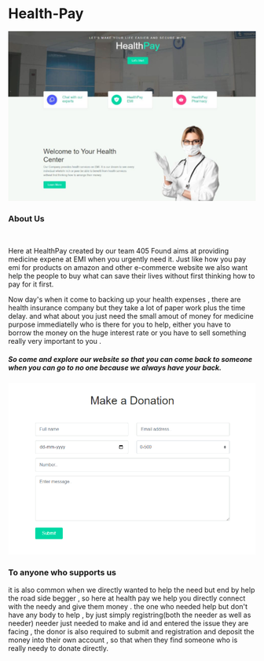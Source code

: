 # Health-Pay
![Banner](https://github.com/Aahad-1526/Health-Pay/blob/main/Screenshot%202023-04-09%20130452.png)
<h3>About Us</h3><br>
<p>Here at HealthPay created by our team 405 Found aims at providing medicine expene at EMI when you urgently need it. Just like how you pay emi for products on amazon and other e-commerce website we also want help the people to buy what can save their lives without first thinking how to pay for it first.</p>
<p>Now day's when it come to backing up your health expenses , there are health insurance company but they take a lot of paper work plus the time delay. and what about you just need the small amout of money for medicine purpose immediatelly who is there for you to help, either you have to borrow the money on the huge interest rate or you have to sell something really very important to you .
</p>
<h5>So come and explore our website so that you can come back to someone when you can go to no one because we always have your back.</h5>
<img src="https://github.com/Aahad-1526/Health-Pay/blob/main/Screenshot%202023-04-09%20132137.png">
<h3>To anyone who supports us</h3>
<p>it is also common when we directly wanted to help the need but end by help the road side begger , so here at health pay we help you directly connect with the needy and give them money . the one who needed help but don't have any body to help , by just simply registring(both the needer as well as needer) needer just needed to make and id and entered the issue they are facing , the donor is also required to submit and registration and deposit the money into their own account , so that when they find someone who is really needy to donate directly.
</p>
